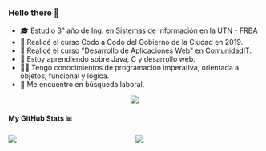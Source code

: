 ### Hello there 👋


- 🎓 Estudio 3° año de Ing. en Sistemas de Información en la [UTN - FRBA](http://www.sistemas.frba.utn.edu.ar/)
- 📕 Realicé el curso Codo a Codo del Gobierno de la Ciudad en 2019.
- 📗 Realicé el curso "Desarrollo de Aplicaciones Web" en [ComunidadIT](https://www.comunidadit.org/).
- 🌱 Estoy aprendiendo sobre Java, C y desarrollo web.
- 👨‍💻 Tengo conocimientos de programación imperativa, orientada a objetos, funcional y lógica. 
- 🔭 Me encuentro en búsqueda laboral.

<p align="center">
<a href="https://www.linkedin.com/in/marcio-garozzo/"><img src="https://img.shields.io/badge/Marcio%20Garozzo-0077B5?style=for-the-badge&logo=linkedin&logoColor=white"></a>
</p>

#### My GitHub Stats 📊
<p align="center">
<a href="https://github.com/anuraghazra/github-readme-stats">
  <img align="left" src="https://github-readme-stats.vercel.app/api?username=marciondg&count_private=true&show_icons=true&theme=dracula" />
</a>
<a href="https://github.com/anuraghazra/convoychat">
  <img align="center" src="https://github-readme-stats.vercel.app/api/top-langs/?username=marciondg&theme=dracula" />
</a>
</p>
